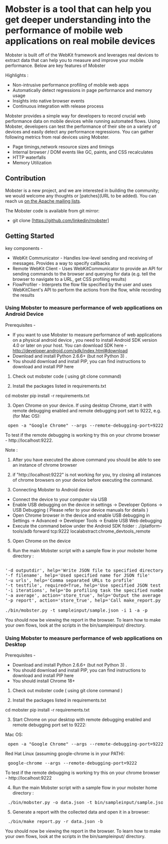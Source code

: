 # Mobster is a tool that can help you get deeper understanding into the performance of mobile web applications on real mobile devices #

Mobster is built off of the WebKit framework and leverages real devices to extract data that can help you to measure and improve your mobile performance. Below are key features of Mobster

Highlights : 

 * Non-intrusive performance profiling of mobile web apps
 * Automatically detect regressions in page performance and memory usage
 * Insights into native browser events
 * Continuous integration with release process 

Mobster provides a simple way for developers to record crucial web performance data on mobile devices while running automated flows. Using Mobster, developers can test the performance of their site on a variety of devices and easily detect any performance regressions. You can gather following metrics from real devices using Mobster.

 * Page timings,network resource sizes and timings
 * Internal browser / DOM events like GC, paints, and CSS recalculates
 * HTTP waterfalls
 * Memory Utilization 


## Contribution ##

Mobster is a new project, and we are interested in building the community; we would welcome any thoughts or [patches](URL to be added). You can reach us [on the Apache mailing lists](http://incubator.apache.org/mobster/contact.html).

The Mobster code is available from git mirror:
 * git clone [https://github.com/linkedin/mobster]

## Getting Started ##

key components - 

 * WebKit Communicator - Handles low-level sending and receiving of messages. Provides a way to specify callbacks 
 * Remote WebKit Client - Uses WebKitCommunicator to provide an API for sending commands to the browser and querying for data (e.g. tell the browser to navigate to a URL, get CSS profiling results)
 * FlowProfiler - Interprets the flow file specified by the user and uses WebKitClient's API to perform the actions from the flow, while recording the results

### Using Mobster to measure performance of web applications on Android Device ###

Prerequisites - 

 * If you want to use Mobster to measure performance of web applications on a physical android device , you need to install Android SDK version 4.0 or later on your host.  You can download SDK here - http://developer.android.com/sdk/index.html#download
 * Download and install Python 2.6.6+ (but not Python 3) . 
 * You should download and install PIP, you can find instructions to download and install PIP here

1. Check out mobster code ( using git clone command)

2. Install the packages listed in requirements.txt

cd mobster
pip install -r requirements.txt

3. Open Chrome on your device. If using desktop Chrome, start it with remote debugging enabled and remote debugging port set to 9222, e.g. (for Mac OS):

<pre> open -a "Google Chrome" --args --remote-debugging-port=9222 --enable-memory-info </pre>

To test if the remote debugging is working try this on your chrome browser - http://localhost:9222. 

Note :
1. After you have executed the above command you should be able to see an instance of chrome browser
2. if "http://localhost:9222" is not working for you, try closing all instances of chrome browsers on your device before executing the command.

4. Connecting Mobster to Android device

 * Connect the device to your computer via USB
 * Enable USB debugging on the device in  settings -> Developer Options -> USB Debugging ( Please refer to your device manuals for details )
 * Open Chrome browser in the device and enable USB debugging in Settings -> Advanced -> Developer Tools -> Enable USB Web debugging
 * Execute the command below under the Android SDK folder : 	./<Android-SDK-Folder>/platform-tools/adb forward tcp:9222 localabstract:chrome_devtools_remote

5. Open Chrome on the device

6. Run the main Mobster script with a sample flow in your mobster home directory : 

<pre> 
'-d outputdir', help='Write JSON file to specified directory'
'-f filename', help='Used specified name for JSON file'
'-u urls', help='Comma separated URLs to profile'
'-t testfile', required=True, help='Use specified JSON test file to determine test actions'
'-i iterations', help='Do profiling task the specified number of times'
'-a average', action='store_true', help='Output the average results of the iterations'
'-p report', action='store_true', help='Call make_report.py to make a report and open it'

./bin/mobster.py -t sampleinput/sample.json -i 1 -a -p
</pre>

You should now be viewing the report in the browser. To learn how to make your own flows, look at the scripts in the bin/sampleinput/ directory.


### Using Mobster to measure performance of web applications on Desktop ###

Prerequisites - 

 * Download and install Python 2.6.6+ (but not Python 3) . 
 * You should download and install PIP, you can find instructions to download and install PIP here
 * You should install Chrome 18+ 

1. Check out mobster code ( using git clone command )

2. Install the packages listed in requirements.txt

cd mobster
pip install -r requirements.txt

3. Start Chrome on your desktop with remote debugging enabled and remote debugging port set to 9222:

Mac OS:

<pre> open -a "Google Chrome" --args --remote-debugging-port=9222 --enable-memory-info </pre>

Red Hat Linux (assuming google-chrome is in your PATH):

<pre> google-chrome --args --remote-debugging-port=9222 </pre>

To test if the remote debugging is working try this on your chrome browser - http://localhost:9222

4. Run the main Mobster script with a sample flow in your mobster home directory : 

<pre> ./bin/mobster.py -o data.json -t bin/sampleinput/sample.json </pre>

5. Generate a report with the collected data and open it in a browser:

<pre> ./bin/make_report.py -r data.json -b </pre>

You should now be viewing the report in the browser. To learn how to make your own flows, look at the scripts in the bin/sampleinput/ directory.

